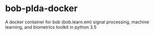 # bob-plda-docker
A docker container for bob (bob.learn.em) signal processing, machine learning, and biometrics toolkit in python 3.5

